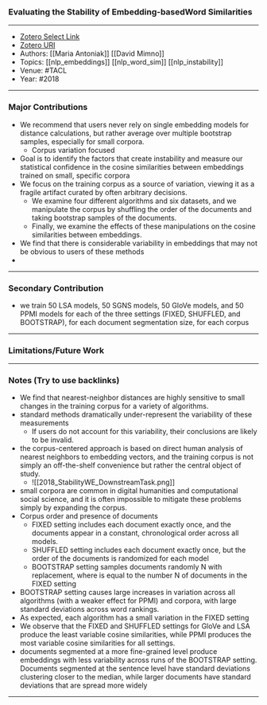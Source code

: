 ### Evaluating the Stability of Embedding-basedWord Similarities
---
- [Zotero Select Link](zotero://select/groups/2480461/items/5W98NKWH)
- [Zotero URI](https://www.zotero.org/groups/2480461/items/5W98NKWH)
- Authors: [[Maria Antoniak]] [[David Mimno]]
- Topics: [[nlp_embeddings]] [[nlp_word_sim]] [[nlp_instability]]
- Venue: #TACL
- Year: #2018
---
### Major Contributions
 - We recommend that users never rely on single embedding models for distance calculations, but rather average over multiple bootstrap samples, especially for small corpora.
	 - Corpus variation focused
 - Goal is to identify the factors that create instability and measure our statistical confidence in the cosine similarities between embeddings trained on small, specific corpora
 - We focus on the training corpus as a source of variation, viewing it as a fragile artifact curated by often arbitrary decisions.
	 -  We examine four different algorithms and six datasets, and we manipulate the corpus by shuffling the order of the documents and taking bootstrap samples of the documents. 
	 -  Finally, we examine the effects of these manipulations on the cosine similarities between embeddings.
 -  We find that there is considerable variability in embeddings that may not be obvious to users of these methods
 -  
---
### Secondary Contribution
- we train 50 LSA models, 50 SGNS models, 50 GloVe models, and 50 PPMI models for each of the three settings (FIXED, SHUFFLED, and BOOTSTRAP), for each document segmentation size, for each corpus
---
### Limitations/Future Work
---
### Notes (Try to use backlinks)
- We find that nearest-neighbor distances are highly sensitive to small changes in the training corpus for a variety of algorithms.
- standard methods dramatically under-represent the variability of these measurements
	- If users  do not account for this variability, their conclusions are likely to be invalid.
- the corpus-centered approach is based on direct human analysis of nearest neighbors to embedding vectors, and the training corpus is not simply an off-the-shelf convenience but rather the central object of study.
	- ![[2018_StabilityWE_DownstreamTask.png]]
- small corpora are common in digital humanities and computational social science, and it is often impossible to mitigate these problems simply by expanding the corpus.
- Corpus order and presence of documents
	- FIXED setting includes each document exactly once, and the documents appear in a constant, chronological order across all models.
	- SHUFFLED setting includes each document exactly once, but the order of the documents is randomized for each model
	- BOOTSTRAP setting samples documents randomly N with replacement, where is equal to the number N of documents in the FIXED setting
- BOOTSTRAP setting causes large increases in variation across all algorithms (with a weaker effect for PPMI) and corpora, with large standard deviations across word rankings.
- As expected, each algorithm has a small variation in the FIXED setting
- We observe that the FIXED and SHUFFLED settings for GloVe and LSA produce the least variable cosine similarities, while PPMI produces the most variable cosine similarities for all settings.
- documents segmented at a more fine-grained level produce embeddings with less variability across runs of the BOOTSTRAP setting. Documents segmented at the sentence level have standard deviations clustering closer to the median, while larger documents have standard deviations that are spread more widely
---
